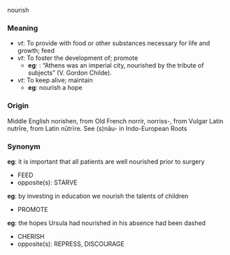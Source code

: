 nourish
### Meaning
+ _vt_: To provide with food or other substances necessary for life and growth; feed
+ _vt_: To foster the development of; promote
    + __eg__: : “Athens was an imperial city, nourished by the tribute of subjects” (V. Gordon Childe).
+ _vt_: To keep alive; maintain
    + __eg__: nourish a hope

### Origin

Middle English norishen, from Old French norrir, norriss-, from Vulgar Latin nutrīre, from Latin nūtrīre. See (s)nāu- in Indo-European Roots

### Synonym

__eg__: it is important that all patients are well nourished prior to surgery

+ FEED
+ opposite(s): STARVE

__eg__: by investing in education we nourish the talents of children

+ PROMOTE

__eg__: the hopes Ursula had nourished in his absence had been dashed

+ CHERISH
+ opposite(s): REPRESS, DISCOURAGE


